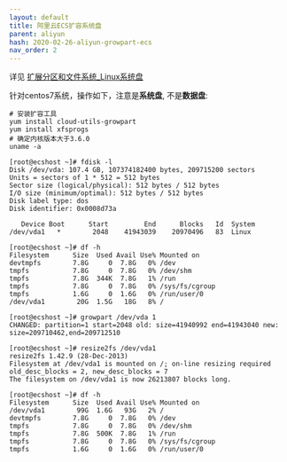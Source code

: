 ```yaml
---
layout: default
title: 阿里云ECS扩容系统盘
parent: aliyun
hash: 2020-02-26-aliyun-growpart-ecs
nav_order: 2
---
```



详见 [扩展分区和文件系统_Linux系统盘][1]

针对centos7系统，操作如下，注意是**系统盘**, 不是**数据盘**:

```
# 安装扩容工具
yum install cloud-utils-growpart
yum install xfsprogs
# 确定内核版本大于3.6.0
uname -a 
```

```
[root@ecshost ~]# fdisk -l
Disk /dev/vda: 107.4 GB, 107374182400 bytes, 209715200 sectors
Units = sectors of 1 * 512 = 512 bytes
Sector size (logical/physical): 512 bytes / 512 bytes
I/O size (minimum/optimal): 512 bytes / 512 bytes
Disk label type: dos
Disk identifier: 0x0008d73a

   Device Boot      Start         End      Blocks   Id  System
/dev/vda1   *        2048    41943039    20970496   83  Linux
```
```
[root@ecshost ~]# df -h
Filesystem      Size  Used Avail Use% Mounted on
devtmpfs        7.8G     0  7.8G   0% /dev
tmpfs           7.8G     0  7.8G   0% /dev/shm
tmpfs           7.8G  344K  7.8G   1% /run
tmpfs           7.8G     0  7.8G   0% /sys/fs/cgroup
tmpfs           1.6G     0  1.6G   0% /run/user/0
/dev/vda1        20G  1.5G   18G   8% /
```

```
[root@ecshost ~]# growpart /dev/vda 1
CHANGED: partition=1 start=2048 old: size=41940992 end=41943040 new: size=209710462,end=209712510
```

```
[root@ecshost ~]# resize2fs /dev/vda1
resize2fs 1.42.9 (28-Dec-2013)
Filesystem at /dev/vda1 is mounted on /; on-line resizing required
old_desc_blocks = 2, new_desc_blocks = 7
The filesystem on /dev/vda1 is now 26213807 blocks long.
```

```
[root@ecshost ~]# df -h
Filesystem      Size  Used Avail Use% Mounted on
/dev/vda1        99G  1.6G   93G   2% /
devtmpfs        7.8G     0  7.8G   0% /dev
tmpfs           7.8G     0  7.8G   0% /dev/shm
tmpfs           7.8G  500K  7.8G   1% /run
tmpfs           7.8G     0  7.8G   0% /sys/fs/cgroup
tmpfs           1.6G     0  1.6G   0% /run/user/0
```
[1]: https://help.aliyun.com/document_detail/111738.html?spm=a2c4g.11186623.6.789.e7b91b251yWyb6
<!--stackedit_data:
eyJoaXN0b3J5IjpbMTUwMTMzMDYxNywtMTg5NjUzNDM3M119
-->